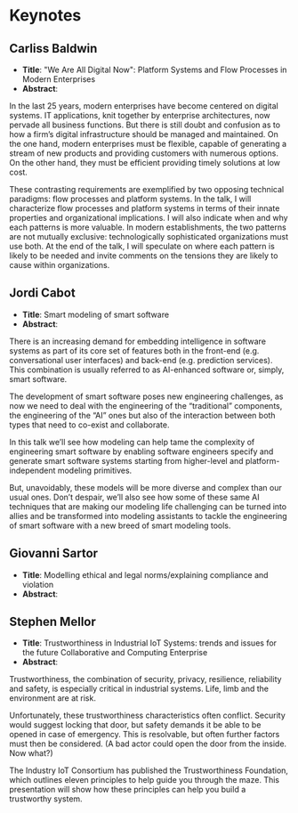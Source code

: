 # Keynotes

## Carliss Baldwin

- **Title**: "We Are All Digital Now": Platform Systems and Flow Processes in Modern Enterprises
- **Abstract**:

In the last 25 years, modern enterprises have become centered on digital systems. IT applications, knit together by enterprise architectures, now pervade all business functions. But there is still doubt and confusion as to how a firm’s digital infrastructure should be managed and maintained. On the one hand, modern enterprises must be flexible, capable of generating a stream of new products and providing customers with numerous options. On the other hand, they must be efficient providing timely solutions at low cost.

These contrasting requirements are exemplified by two opposing technical paradigms: flow processes and platform systems. In the talk, I will characterize flow processes and platform systems in terms of their innate properties and organizational implications. I will also indicate when and why each patterns is more valuable. In modern establishments, the two patterns are not mutually exclusive: technologically sophisticated organizations must use both. At the end of the talk, I will speculate on where each pattern is likely to be needed and invite comments on the tensions they are likely to cause within organizations.

## Jordi Cabot

- **Title**: Smart modeling of smart software
- **Abstract**:

There is an increasing demand for embedding intelligence in software systems as part of its core set of features both in the front-end (e.g. conversational user interfaces) and back-end (e.g. prediction services). This combination is usually referred to as AI-enhanced software or, simply, smart software.

The development of smart software poses new engineering challenges,  as now we need to deal with the engineering of the “traditional” components, the engineering of the “AI” ones but also of the interaction between both types that need to co-exist and collaborate.

In this talk we’ll see how modeling can help tame the complexity of engineering smart software by enabling software engineers specify and generate smart software systems starting from higher-level and platform-independent modeling primitives.  

But, unavoidably, these models will be more diverse and complex than our usual ones. Don’t despair, we’ll also see how some of these same AI techniques that are making our modeling life challenging can be turned into allies and be transformed into modeling assistants to tackle the engineering of smart software with a new breed of smart modeling tools.

## Giovanni Sartor

- **Title**: Modelling ethical and legal norms/explaining compliance and violation
- **Abstract**:

## Stephen Mellor

- **Title**: Trustworthiness in Industrial IoT Systems: trends and issues for the future Collaborative and Computing Enterprise
- **Abstract**:

Trustworthiness, the combination of security, privacy, resilience, reliability and safety, is especially critical in industrial systems. Life, limb and the environment are at risk.

Unfortunately, these trustworthiness characteristics often conflict. Security would suggest locking that door, but safety demands it be able to be opened in case of emergency. This is resolvable, but often further factors must then be considered. (A bad actor could open the door from the inside. Now what?)

The Industry IoT Consortium has published the Trustworthiness Foundation, which outlines eleven principles to help guide you through the maze. This presentation will show how these principles can help you build a trustworthy system.